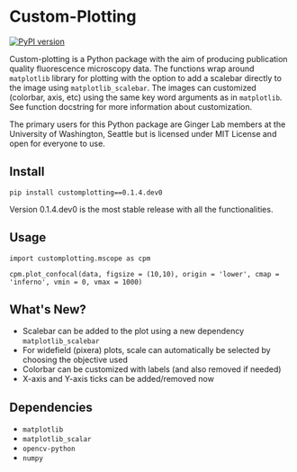 # Custom-Plotting
[![PyPI version](https://badge.fury.io/py/customplotting.svg)](https://badge.fury.io/py/customplotting)

Custom-plotting is a Python package with the aim of producing publication quality fluorescence microscopy data. The functions wrap around ```matplotlib``` library for plotting with the option to add a scalebar directly to the image using ```matplotlib_scalebar```. The images can customized (colorbar, axis, etc) using the same key word arguments as in ```matplotlib```. See function docstring for more information about customization.

The primary users for this Python package are Ginger Lab members at the University of Washington, Seattle but is licensed under MIT License and open for everyone to use.

## Install
```
pip install customplotting==0.1.4.dev0
```
Version 0.1.4.dev0 is the most stable release with all the functionalities.

## Usage
```
import customplotting.mscope as cpm

cpm.plot_confocal(data, figsize = (10,10), origin = 'lower', cmap = 'inferno', vmin = 0, vmax = 1000)
```
## What's New?
* Scalebar can be added to the plot using a new dependency ```matplotlib_scalebar```
* For widefield (pixera) plots, scale can automatically be selected by choosing the objective used
* Colorbar can be customized with labels (and also removed if needed)
* X-axis and Y-axis ticks can be added/removed now

## Dependencies
* ```matplotlib```
* ```matplotlib_scalar```
* ```opencv-python```
* ```numpy```
